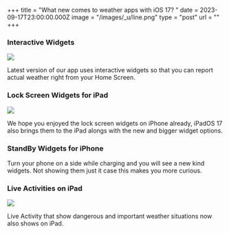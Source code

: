 +++
title = "What new comes to weather apps with iOS 17? "
date = 2023-09-17T23:00:00.000Z
image = "/images/_u/line.png"
type = "post"
url = ""
+++

### Interactive Widgets

![](/images/_u/i_w2.jpeg)

Latest version of our app uses interactive widgets so that you can report actual weather right from your Home Screen.

### Lock Screen Widgets for iPad

![](/images/_u/ipad_rect2.jpg)

We hope you enjoyed the lock screen widgets on iPhone already, iPadOS 17 also brings them to the iPad alongs with the new and bigger widget options.

### StandBy Widgets for iPhone

Turn your phone on a side while charging and you will see a new kind widgets. Not showing them just it case this makes you more curious. 

### Live Activities on iPad

![](/images/_u/la.jpg)

Live Activity that show dangerous and important weather situations now also shows on iPad.
